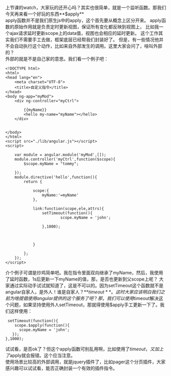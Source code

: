 上节课的watch，大家玩的还开心吗？其实也很简单，就是一个监听函数。那我们今天再来看一个好玩的东西**$apply** <br />
apply函数并不是我们原生js中的apply，这个首先要从概念上区分开来。
apply函数的原始作用就是负责定时更新视图，保证所有变化都反映到视图上，
比如我一个ajax请求延时更新scope上的data值，视图也会相应的延时更新。
这个工作其实我们不需要手工去做，框架底层已经帮我们封装好了。
但是，有一些情况他并不会自动执行这个动作，比如来自外部发生的调用。这里大家会问了，啥叫外部的？<br />
外部的就是不是自己家的意思。我们看一个例子吧：<br />

```
<!DOCTYPE html>
<html>
<head lang="en">
    <meta charset="UTF-8">
    <title>自定义指令</title>
</head>
<body ng-app="myMod">
    <div ng-controller="myCtrl">

        {{myName}}
        <hello my-name="myName"></hello>
    </div>


</body>
</html>
<script src="./lib/angular.js"></script>
<script>

    var module = angular.module('myMod',[]);
    module.controller('myCtrl',function($scope){
        $scope.myName = "tommy";

    });
    module.directive('hello',function(){
        return {

            scope:{
                myName:'=myName'
            },

            link:function(scope,ele,attrs){
                setTimeout(function(){
                        scope.myName = 'john';

                },1000);



            }

        };
    });
</script>
```
介个例子可谓是炒鸡简单吧。我在指令里面双向继承了myName，然后，我使用了延时函数，1s后更新一下myName的值，那，是否也更新到父scope上呢？
大家通过实际动手试试就知道了，这是不可以的。因为setTimeout这个函数就不是angular自家人，是外人！谁是自家人？**$timeout**。这时大家应该明白我们之前为啥提倡使用angular提供的这个服务了吧？
那，我们可以使用$timeout解决这个问题，如果坚持使用外人setTimeout，那就得使用$apply手工更新一下了。我们这样使用：

```
 setTimeout(function(){
    scope.$apply(function(){
      scope.myName = 'john';
   });
},1000);
```
试试看，是否ok了？但这个apply函数可别乱用啊，比如使用了$timeout，又加上了$apply就会报错。这个应当注意。<br />
使用场景比较高的外部调用，就是jquery插件了，比如pager这个分页插件，大家感兴趣可以试试看，能否正确封装一个有效的插件指令。

